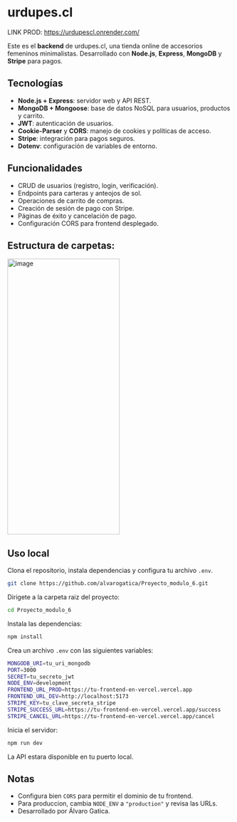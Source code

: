 # **urdupes.cl**

LINK PROD: https://urdupescl.onrender.com/

Este es el **backend** de urdupes.cl, una tienda online de accesorios femeninos minimalistas. Desarrollado con **Node.js**, **Express**, **MongoDB** y **Stripe** para pagos.

## Tecnologías

- **Node.js + Express**: servidor web y API REST.
- **MongoDB + Mongoose**: base de datos NoSQL para usuarios, productos y carrito.
- **JWT**: autenticación de usuarios.
- **Cookie-Parser** y **CORS**: manejo de cookies y políticas de acceso.
- **Stripe**: integración para pagos seguros.
- **Dotenv**: configuración de variables de entorno.

## Funcionalidades

- CRUD de usuarios (registro, login, verificación).
- Endpoints para carteras y anteojos de sol.
- Operaciones de carrito de compras.
- Creación de sesión de pago con Stripe.
- Páginas de éxito y cancelación de pago.
- Configuración CORS para frontend desplegado.

## Estructura de carpetas: 

<img width="252" height="620" alt="image" src="https://github.com/user-attachments/assets/69b72c14-3c41-45eb-ba2d-e4cc7112f5ee" />


## Uso local

Clona el repositorio, instala dependencias y configura tu archivo `.env`.

```bash
git clone https://github.com/alvarogatica/Proyecto_modulo_6.git
```
Dirigete a la carpeta raiz del proyecto:

```bash
cd Proyecto_modulo_6
```

Instala las dependencias:

```bash
npm install
```

Crea un archivo ``.env`` con las siguientes variables:

```bash
MONGODB_URI=tu_uri_mongodb
PORT=3000
SECRET=tu_secreto_jwt
NODE_ENV=development
FRONTEND_URL_PROD=https://tu-frontend-en-vercel.vercel.app
FRONTEND_URL_DEV=http://localhost:5173
STRIPE_KEY=tu_clave_secreta_stripe
STRIPE_SUCCESS_URL=https://tu-frontend-en-vercel.vercel.app/success
STRIPE_CANCEL_URL=https://tu-frontend-en-vercel.vercel.app/cancel
```

Inicia el servidor: 

```bash
npm run dev
```

La API estara disponible en tu puerto local.

## Notas

- Configura bien ``CORS`` para permitir el dominio de tu frontend.
- Para produccion, cambia ``NODE_ENV`` a ``"production"`` y revisa las URLs.
- Desarrollado por Álvaro Gatica.




